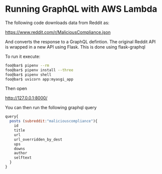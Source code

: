 # Running GraphQL with AWS Lambda

The following code downloads data from Reddit as:

https://www.reddit.com/r/MaliciousCompliance.json

And converts the response to a GraphQL defintion. The original Reddit API is wrapped in a new API using Flask. This is done using flask-graphql

To run it execute: 

```bash
foo@bar$ pipenv --rm
foo@bar$ pipenv install --three
foo@bar$ pipenv shell
foo@bar$ uvicorn app:myasgi_app
```
Then open

http://127.0.0.1:8000/

You can then run the following graphql query
```javascript
query{
  posts (subreddit:"maliciouscompliance"){
    id
    title
    url
    url_overridden_by_dest
    ups
    downs
    author
    selftext
  }
}
```

